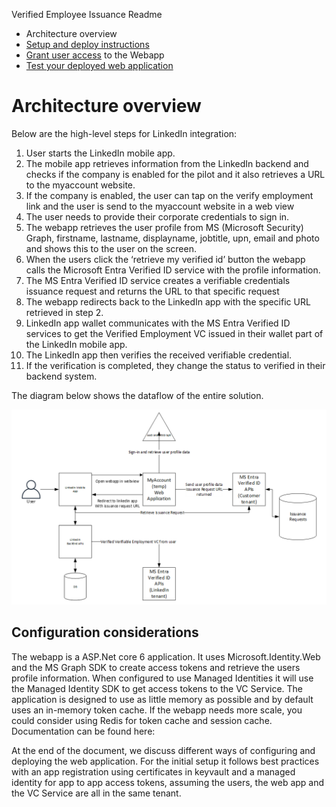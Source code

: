 Verified Employee Issuance Readme

- Architecture overview
- [Setup and deploy instructions](ReadmeFiles/Deployment.md)
- [Grant user access](ReadmeFiles/GrantingAccess.md) to the Webapp
- [Test your deployed web application](ReadmeFiles/TestApplication.md)

# Architecture overview

Below are the high-level steps for LinkedIn integration:
1.	User starts the LinkedIn mobile app. 
2.	The mobile app retrieves information from the LinkedIn backend and checks if the company is enabled for the pilot and it also retrieves a URL to the myaccount website.
3.	If the company is enabled, the user can tap on the verify employment link and the user is send to the myaccount website in a web view
4.	The user needs to provide their corporate credentials to sign in.
5.	The webapp retrieves the user profile from MS (Microsoft Security) Graph, firstname, lastname, displayname, jobtitle, upn, email and photo and shows this to the user on the screen.
6.	When the users click the ‘retrieve my verified id’ button the webapp calls the Microsoft Entra Verified ID service with the profile information.
7.	The MS Entra Verified ID service creates a verifiable credentials issuance request and returns the URL to that specific request
8.	The webapp redirects back to the LinkedIn app with the specific URL retrieved in step 2.
9.	LinkedIn app wallet communicates with the MS Entra Verified ID services to get the Verified Employment VC issued in their wallet part of the LinkedIn mobile app.
10.	The LinkedIn app then verifies the received verifiable credential.
11.	If the verification is completed, they change the status to verified in their backend system.

The diagram below shows the dataflow of the entire solution.

![dataflow diagram](ReadmeFiles/Images/DataFlowDiagram.png)

## Configuration considerations
The webapp is a ASP.Net core 6 application. It uses Microsoft.Identity.Web and the MS Graph SDK to create access tokens and retrieve the users profile information. When configured to use Managed Identities it will use the Managed Identity SDK to get access tokens to the VC Service. The application is designed to use as little memory as possible and by default uses an in-memory token cache. If the webapp needs more scale, you could consider using Redis for token cache and session cache. Documentation can be found here:

At the end of the document, we discuss different ways of configuring and deploying the web application. For the initial setup it follows best practices with an app registration using certificates in keyvault and a managed identity for app to app access tokens, assuming the users, the web app and the VC Service are all in the same tenant.
